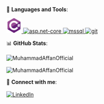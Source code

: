 🚀 **Languages and Tools**:
<p align="left"> <a href="https://learn.microsoft.com/en-us/dotnet/csharp/" target="_blank"> <img src="https://raw.githubusercontent.com/devicons/devicon/master/icons/csharp/csharp-original.svg" alt="csharp" width="40" height="40"/> </a> <a href="https://dotnet.microsoft.com/en-us/apps/aspnet" target="_blank"> <img src="https://upload.wikimedia.org/wikipedia/commons/a/aa/.NET_Core_Logo.svg" alt="asp.net-core" width="40" height="40"/> </a> <a href="https://www.microsoft.com/en-us/sql-server" target="_blank"> <img src="https://www.svgrepo.com/show/303229/microsoft-sql-server-logo.svg" alt="mssql" width="40" height="40"/> </a> <a href="https://git-scm.com/" target="_blank"> <img src="https://www.vectorlogo.zone/logos/git-scm/git-scm-icon.svg" alt="git" width="40" height="40"/> </a> </p>


📊 **GitHub Stats**:
<p><img align="center" src="https://github-readme-stats.vercel.app/api?username=MuhammadAffanOfficial&show_icons=true&theme=radical" alt="MuhammadAffanOfficial" /></p> <p><img align="center" src="https://github-readme-stats.vercel.app/api/top-langs?username=MuhammadAffanOfficial&show_icons=true&locale=en&layout=compact&theme=radical" alt="MuhammadAffanOfficial" /></p>

🔗 **Connect with me**:
<p align="left"> <a href="https://www.linkedin.com/in/muhammad-affan-64b5b61a0" target="blank"> <img align="center" src="https://raw.githubusercontent.com/rahuldkjain/github-profile-readme-generator/master/src/images/icons/Social/linked-in-alt.svg" alt="LinkedIn" height="30" width="40" /> </a> </p>

